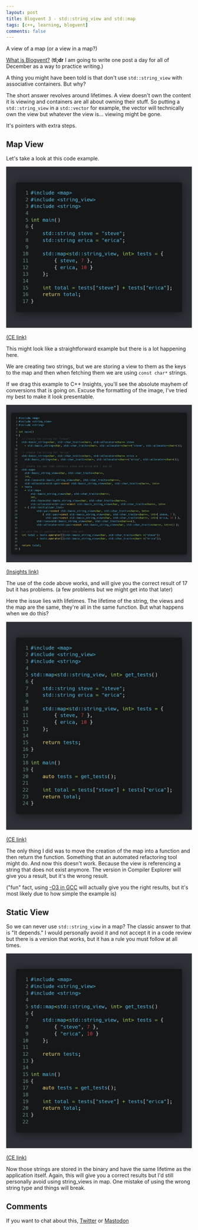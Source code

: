 ```yaml
---
layout: post
title: Blogvent 3 - std::string_view and std::map
tags: [c++, learning, blogvent]
comments: false
---
```


A view of a map (or a view in a map?)

[What is Blogvent?](/2022-11-27-blogvent-calendar/) (**tl;dr** I am going to write one post a day for all of December as a way to practice writing.)

A thing you might have been told is that don't use `std::string_view` with associative containers. But why?

The short answer revolves around lifetimes. A view doesn't own the content it is viewing and containers are all about owning their stuff. So putting a `std::string_view` in a `std::vector` for example, the vector will technically own the view but whatever the view is... viewing might be gone.

It's pointers with extra steps.

## Map View

Let's take a look at this code example.

![map1](/img/map1.png "creating a map of string views and ints, storing two integers and then fetching them and adding them together")

[(CE link)](https://godbolt.org/z/o1T73xj97)

This might look like a straightforward example but there is a lot happening here.

We are creating two strings, but we are storing a view to them as the keys to the map and then when fetching them we are using `const char*` strings.

If we drag this example to C++ Insights, you'll see the absolute mayhem of conversions that is going on. Excuse the formatting of the image, I've tried my best to make it look presentable.

![map2](/img/map2.png "a very expanded construction of the code from above, a lot of explicit use of types, very long and pretty unreadable.")

[(Insights link)](https://cppinsights.io/s/e48dce92)

The use of the code above works, and will give you the correct result of 17 but it has problems. (a few problems but we might get into that later)

Here the issue lies with lifetimes. The lifetime of the string, the views and the map are the same, they're all in the same function. But what happens when we do this?

![map3](/img/map3.png "same code as the first one but now it's been refactored into a function and then the map is returned")

[(CE link)](https://godbolt.org/z/9qxT9dWhM)

The only thing I did was to move the creation of the map into a function and then return the function. Something that an automated refactoring tool might do. And now this doesn't work. Because the view is referencing a string that does not exist anymore. The version in Compiler Explorer will give you a result, but it's the wrong result.

("fun" fact, using [-O3 in GCC](https://godbolt.org/z/hqW85nvbG) will actually give you the right results, but it's most likely due to how simple the example is)

## Static View

So we can never use `std::string_view` in a map? The classic answer to that is "It depends." I would personally avoid it and not accept it in a code review but there is a version that works, but it has a rule you must follow at all times.

![map4](/img/map4.png "same code as the second one but now we use const char* strings instead of std::string")

[(CE link)](https://godbolt.org/z/eaT1ebe66)

Now those strings are stored in the binary and have the same lifetime as the application itself. Again, this will give you a correct results but I'd still personally avoid using string_views in map. One mistake of using the wrong string type and things will break.

## Comments

If you want to chat about this, [Twitter](https://twitter.com/olafurw/status/1599035649876631554) or [Mastodon](https://mastodon.social/@olafurw/109450030948894811)
